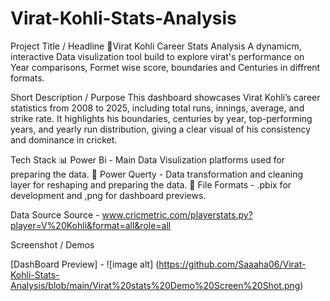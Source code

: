 # Virat-Kohli-Stats-Analysis
Project Title / Headline
🏏Virat Kohli Career Stats Analysis
A dynamicm, interactive Data visulization tool build to explore virat's performance on Year comparisons, Formet wise score, boundaries and Centuries in diffrent formats.

Short Description / Purpose
This dashboard showcases Virat Kohli’s career statistics from 2008 to 2025, including total runs, innings, average, and strike rate. It highlights his boundaries, centuries by year, top-performing years, and yearly run distribution, giving a clear visual of his consistency and dominance in cricket.

Tech Stack 
📊 Power Bi - Main Data Visulization platforms used for preparing the data.
📂 Power Querty - Data transformation and cleaning layer for reshaping and preparing the data.
📂 File Formats - .pbix for development and ,png for dashboard previews.

Data Source
Source - www.cricmetric.com/playerstats.py?player=V%20Kohli&format=all&role=all

Screenshot / Demos

[DashBoard Preview] - ![image alt] (https://github.com/Saaaha06/Virat-Kohli-Stats-Analysis/blob/main/Virat%20stats%20Demo%20Screen%20Shot.png)


